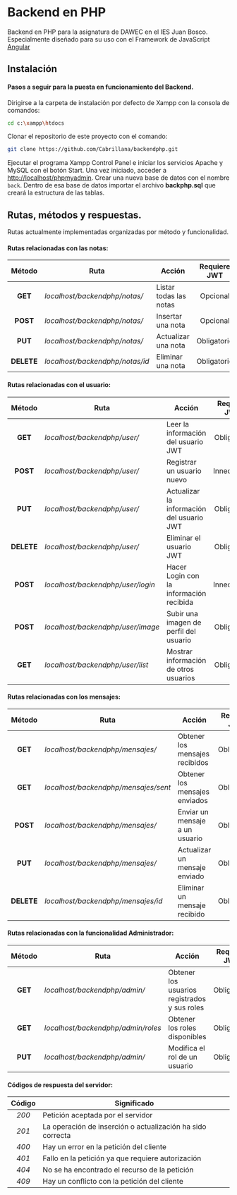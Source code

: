 # Backend en PHP

Backend en PHP para la asignatura de DAWEC en el IES Juan Bosco. Especialmente diseñado para su uso con el Framework de JavaScript [Angular](http://angular.io)

## Instalación

#### Pasos a seguir para la puesta en funcionamiento del Backend.

Dirigirse a la carpeta de instalación por defecto de Xampp con la consola de comandos:
```bash
cd c:\xampp\htdocs
```
Clonar el repositorio de este proyecto con el comando:

```bash
git clone https://github.com/Cabrillana/backendphp.git
```
Ejecutar el programa Xampp Control Panel e iniciar los servicios Apache y MySQL con el botón Start. Una vez iniciado, acceder a [http://localhost/phpmyadmin](http://localhost/phpmyadmin). Crear una nueva base de datos con el nombre `back`. Dentro de esa base de datos importar el archivo **backphp.sql** que creará la estructura de las tablas.

## Rutas, métodos y respuestas.

Rutas actualmente implementadas organizadas por método y funcionalidad.

#### Rutas relacionadas con las notas:

| Método | Ruta | Acción | Requiere JWT |
| :---: | --- | --- | :---: |
| **GET** |_localhost/backendphp/notas/_| Listar todas las notas | Opcional |
| **POST** |_localhost/backendphp/notas/_| Insertar una nota | Opcional |
| **PUT** |_localhost/backendphp/notas/_| Actualizar una nota | Obligatorio |
| **DELETE** |_localhost/backendphp/notas/id_| Eliminar una nota | Obligatorio |

#### Rutas relacionadas con el usuario:

| Método | Ruta | Acción | Requiere JWT |
| :---: | --- | --- | :---: |
| **GET** |_localhost/backendphp/user/_| Leer la información del usuario JWT | Obligatorio |
| **POST** |_localhost/backendphp/user/_| Registrar un usuario nuevo | Innecesario |
| **PUT** |_localhost/backendphp/user/_| Actualizar la información del usuario JWT | Obligatorio |
| **DELETE** |_localhost/backendphp/user/_|Eliminar el usuario JWT | Obligatorio |
| **POST** |_localhost/backendphp/user/login_| Hacer Login con la información recibida | Innecesario |
| **POST** |_localhost/backendphp/user/image_| Subir una imagen de perfil del usuario | Obligatorio |
| **GET** |_localhost/backendphp/user/list_| Mostrar información de otros usuarios | Obligatorio |

#### Rutas relacionadas con los mensajes:

| Método | Ruta | Acción | Requiere JWT |
| :---: | --- | --- | :---: |
| **GET** |_localhost/backendphp/mensajes/_| Obtener los mensajes recibidos | Obligatorio |
| **GET** |_localhost/backendphp/mensajes/sent_| Obtener los mensajes enviados | Obligatorio |
| **POST** |_localhost/backendphp/mensajes/_| Enviar un mensaje a un usuario | Obligatorio |
| **PUT** |_localhost/backendphp/mensajes/_| Actualizar un mensaje enviado | Obligatorio |
| **DELETE** |_localhost/backendphp/mensajes/id_| Eliminar un mensaje recibido | Obligatorio |

#### Rutas relacionadas con la funcionalidad Administrador:

| Método | Ruta | Acción | Requiere JWT |
| :---: | --- | --- | :---: |
| **GET** |_localhost/backendphp/admin/_| Obtener los usuarios registrados y sus roles | Obligatorio |
| **GET** |_localhost/backendphp/admin/roles_| Obtener los roles disponibles | Obligatorio |
| **PUT** |_localhost/backendphp/admin/_| Modifica el rol de un usuario | Obligatorio |

#### Códigos de respuesta del servidor:

| Código | Significado |
| :--: | -- |
| _200_ | Petición aceptada por el servidor |
| _201_ | La operación de inserción o actualización ha sido correcta |
| _400_ | Hay un error en la petición del cliente |
| _401_ | Fallo en la petición ya que requiere autorización |
| _404_ | No se ha encontrado el recurso de la petición |
| _409_ | Hay un conflicto con la petición del cliente |